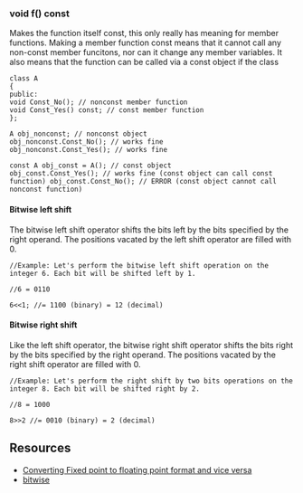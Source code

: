 ### void f() const 
Makes the function itself const, this only really has meaning for member functions.
Making a member function const means that it cannot call any non-const member funcitons, nor can it change any member variables.
It also means that the function can be called via a const object if the class

```
class A
{
public:
void Const_No(); // nonconst member function
void Const_Yes() const; // const member function
};

A obj_nonconst; // nonconst object
obj_nonconst.Const_No(); // works fine
obj_nonconst.Const_Yes(); // works fine

const A obj_const = A(); // const object
obj_const.Const_Yes(); // works fine (const object can call const function) obj_const.Const_No(); // ERROR (const object cannot call nonconst function)
```

#### Bitwise left shift
The bitwise left shift operator shifts the bits left by the bits specified by the right operand. The positions vacated by the left shift operator are filled with 0.
```
//Example: Let's perform the bitwise left shift operation on the integer 6. Each bit will be shifted left by 1.

//6 = 0110

6<<1; //= 1100 (binary) = 12 (decimal)
```
#### Bitwise right shift
Like the left shift operator, the bitwise right shift operator shifts the bits right by the bits specified by the right operand. The positions vacated by the right shift operator are filled with 0.

```
//Example: Let's perform the right shift by two bits operations on the integer 8. Each bit will be shifted right by 2.

//8 = 1000

8>>2 //= 0010 (binary) = 2 (decimal)
```
## Resources
* [Converting Fixed point to floating point format and vice versa](https://medium.com/incredible-coder/converting-fixed-point-to-floating-point-format-and-vice-versa-6cbc0e32544e)
* [bitwise](https://www.techtarget.com/whatis/definition/bitwise)
